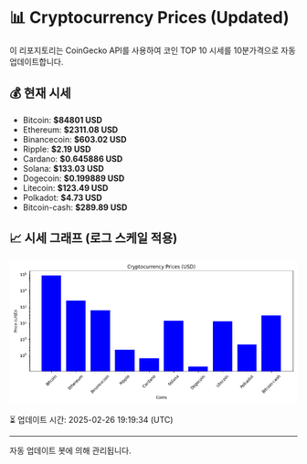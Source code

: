 
# 📊 Cryptocurrency Prices (Updated)

이 리포지토리는 CoinGecko API를 사용하여 코인 TOP 10 시세를 10분가격으로 자동 업데이트합니다.

## 💰 현재 시세
- Bitcoin: **$84801 USD**
- Ethereum: **$2311.08 USD**
- Binancecoin: **$603.02 USD**
- Ripple: **$2.19 USD**
- Cardano: **$0.645886 USD**
- Solana: **$133.03 USD**
- Dogecoin: **$0.199889 USD**
- Litecoin: **$123.49 USD**
- Polkadot: **$4.73 USD**
- Bitcoin-cash: **$289.89 USD**

## 📈 시세 그래프 (로그 스케일 적용)
![Crypto Prices](crypto_prices.png)

⏳ 업데이트 시간: 2025-02-26 19:19:34 (UTC)

---
자동 업데이트 봇에 의해 관리됩니다.
